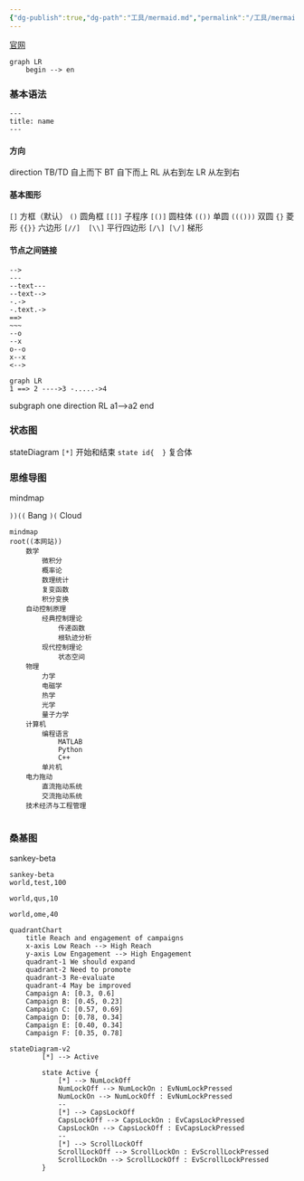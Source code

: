 ```yaml
---
{"dg-publish":true,"dg-path":"工具/mermaid.md","permalink":"/工具/mermaid/","dgPassFrontmatter":true,"noteIcon":"","created":"2024-04-22T22:03:17.417+08:00","updated":"2024-04-28T18:56:07.854+08:00"}
---
```


[官网](https://mermaid.js.org/)

```mermaid
graph LR
	begin --> en
```


### 基本语法
```
---
title: name
---
```
#### 方向
direction 
TB/TD  自上而下
BT  自下而上
RL  从右到左
LR  从左到右
#### 基本图形
`[]`   方框（默认）
`()`  圆角框
`[[]]`  子程序
`[()]` 圆柱体
`(())`  单圆
`((()))` 双圆
`{}`  菱形
`{{}}`  六边形
`[//]  [\\]`  平行四边形
`[/\] [\/]`  梯形
#### 节点之间链接
```
-->
---
--text---
--text-->
-.->
-.text.->
==> 
~~~
--o
--x
o--o
x--x
<-->
```

```mermaid
graph LR
1 ==> 2 ---->3 -.....->4
```

subgraph one 
direction RL
a1-->a2 
end
### 状态图
stateDiagram
`[*]` 开始和结束
`state id{  }`   复合体

### 思维导图
mindmap

`))((`    Bang
`)(`  Cloud

```mermaid
mindmap
root((本网站))
	数学
		微积分
		概率论
		数理统计
		复变函数
		积分变换
	自动控制原理
		经典控制理论
			传递函数
			根轨迹分析
		现代控制理论
			状态空间
	物理
		力学
		电磁学
		热学
		光学
		量子力学
	计算机
		编程语言
			MATLAB
			Python
			C++
		单片机
	电力拖动
		直流拖动系统
		交流拖动系统
	技术经济与工程管理
		
```

### 桑基图
sankey-beta

```mermaid
sankey-beta
world,test,100

world,qus,10

world,ome,40
```




```mermaid
quadrantChart
    title Reach and engagement of campaigns
    x-axis Low Reach --> High Reach
    y-axis Low Engagement --> High Engagement
    quadrant-1 We should expand
    quadrant-2 Need to promote
    quadrant-3 Re-evaluate
    quadrant-4 May be improved
    Campaign A: [0.3, 0.6]
    Campaign B: [0.45, 0.23]
    Campaign C: [0.57, 0.69]
    Campaign D: [0.78, 0.34]
    Campaign E: [0.40, 0.34]
    Campaign F: [0.35, 0.78]

```
```mermaid
stateDiagram-v2
        [*] --> Active
    
        state Active {
            [*] --> NumLockOff
            NumLockOff --> NumLockOn : EvNumLockPressed
            NumLockOn --> NumLockOff : EvNumLockPressed
            --
            [*] --> CapsLockOff
            CapsLockOff --> CapsLockOn : EvCapsLockPressed
            CapsLockOn --> CapsLockOff : EvCapsLockPressed
            --
            [*] --> ScrollLockOff
            ScrollLockOff --> ScrollLockOn : EvScrollLockPressed
            ScrollLockOn --> ScrollLockOff : EvScrollLockPressed
        }

```




